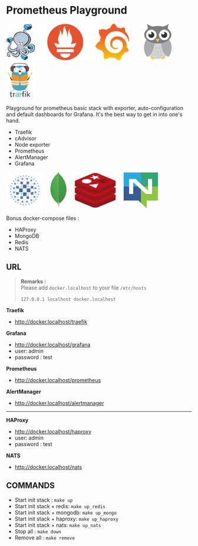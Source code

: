 # Prometheus Playground

![docker-compose](images/docker-compose.png)![Prometheus](images/prometheus.png)![Grafana](images/grafana.png)&nbsp;&nbsp;&nbsp;&nbsp;&nbsp;&nbsp;&nbsp;&nbsp;![cAdvisor](images/cadvisor.png)&nbsp;&nbsp;&nbsp;&nbsp;&nbsp;&nbsp;&nbsp;&nbsp;![Traefik](images/traefik.png)

Playground for prometheus basic stack with exporter, auto-configuration and default dashboards for Grafana. It's the best way to get in into one's hand.

* Traefik
* cAdvisor
* Node exporter
* Prometheus
* AlertManager
* Grafana

![HAProxy](images/haproxy.png)&nbsp;&nbsp;&nbsp;&nbsp;&nbsp;![MongoDB](images/mongodb.png)&nbsp;&nbsp;&nbsp;&nbsp;&nbsp;![Redis](images/redis.png)&nbsp;&nbsp;&nbsp;&nbsp;![NATS](images/nats.png) 

Bonus docker-compose files :

* HAProxy
* MongoDB
* Redis
* NATS

## URL

> **Remarks :**<br>
> Please add `docker.localhost` to your file `/etc/hosts`<br>
> 
> ```shell
> 127.0.0.1	localhost docker.localhost
> ```

**Traefik**
* http://docker.localhost/traefik

**Grafana**
* http://docker.localhost/grafana
* user: admin
* password : test

**Prometheus**
* http://docker.localhost/prometheus

**AlertManager**
* http://docker.localhost/alertmanager

--------------------------------------------------------------------------------

**HAProxy**
* http://docker.localhost/haproxy
* user: admin
* password : test

**NATS**
* http://docker.localhost/nats

## COMMANDS

* Start init stack : `make up`
* Start init stack + redis: `make up_redis`
* Start init stack + mongodb: `make up_mongo`
* Start init stack + haproxy: `make up_haproxy`
* Start init stack + nats: `make up_nats`
* Stop all : `make down`
* Remove all : `make remove`